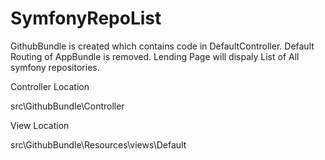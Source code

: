 # SymfonyRepoList

GithubBundle is created which contains code in DefaultController.
Default Routing of AppBundle is removed.
Lending Page will dispaly List of All symfony repositories.

Controller Location

src\GithubBundle\Controller

View Location

src\GithubBundle\Resources\views\Default
